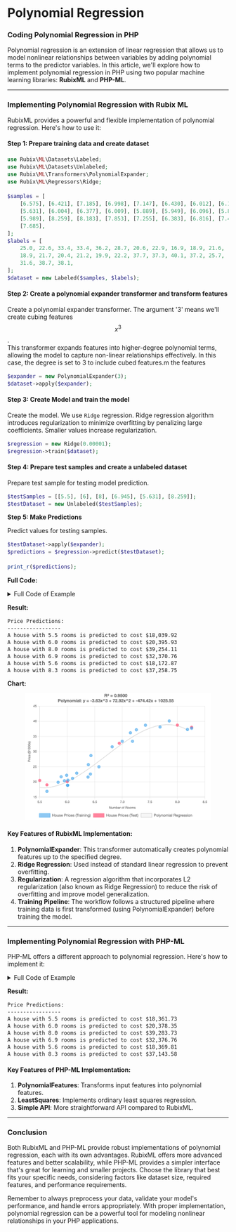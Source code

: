# Polynomial Regression

### Coding Polynomial Regression in PHP

Polynomial regression is an extension of linear regression that allows us to model nonlinear relationships between variables by adding polynomial terms to the predictor variables. In this article, we'll explore how to implement polynomial regression in PHP using two popular machine learning libraries: **RubixML** and **PHP-ML**.

***

### Implementing Polynomial Regression with Rubix ML

RubixML provides a powerful and flexible implementation of polynomial regression. Here's how to use it:

#### **Step 1: Prepare** training **data and c**reate dataset

```php
use Rubix\ML\Datasets\Labeled;
use Rubix\ML\Datasets\Unlabeled;
use Rubix\ML\Transformers\PolynomialExpander;
use Rubix\ML\Regressors\Ridge;

$samples = [
    [6.575], [6.421], [7.185], [6.998], [7.147], [6.430], [6.012], [6.172],
    [5.631], [6.004], [6.377], [6.009], [5.889], [5.949], [6.096], [5.834],
    [5.989], [8.259], [8.183], [7.853], [7.255], [6.383], [6.816], [7.420],
    [7.685],
];
$labels = [
    25.0, 22.6, 33.4, 33.4, 36.2, 28.7, 20.6, 22.9, 16.9, 18.9, 21.6,
    18.9, 21.7, 20.4, 21.2, 19.9, 22.2, 37.7, 37.3, 40.1, 37.2, 25.7,
    31.6, 38.7, 38.1,
];
$dataset = new Labeled($samples, $labels);
```

#### **Step 2:** Create a polynomial expander transformer and transform features

Create a polynomial expander transformer. The argument '3' means we'll create cubing features $$x^3$$.\
This transformer expands features into higher-degree polynomial terms, allowing the model to capture non-linear relationships effectively. In this case, the degree is set to 3 to include cubed features.m the features

```php
$expander = new PolynomialExpander(3);
$dataset->apply($expander);
```

#### **Step 3:** Create Model and train the model

Create the model. We use `Ridge` regression. Ridge regression algorithm introduces regularization to minimize overfitting by penalizing large coefficients. Smaller values increase regularization.

```php
$regression = new Ridge(0.00001);
$regression->train($dataset);
```

#### **Step 4:** Prepare test samples and create a unlabeled dataset

Prepare test sample for testing model prediction.

```php
$testSamples = [[5.5], [6], [8], [6.945], [5.631], [8.259]];
$testDataset = new Unlabeled($testSamples);
```

**Step 5: Make Predictions**

Predict values for testing samples.

```php
$testDataset->apply($expander);
$predictions = $regression->predict($testDataset);

print_r($predictions);
```

**Full Code:**

<details>

<summary>Full Code of Example</summary>

```php
use Rubix\ML\Datasets\Labeled;
use Rubix\ML\Datasets\Unlabeled;
use Rubix\ML\Transformers\PolynomialExpander;
use Rubix\ML\Regressors\Ridge;

// Step 1: Prepare your training data and create a labeled dataset
$samples = [
    [6.575], [6.421], [7.185], [6.998], [7.147], [6.430], [6.012], [6.172],
    [5.631], [6.004], [6.377], [6.009], [5.889], [5.949], [6.096], [5.834],
    [5.989], [8.259], [8.183], [7.853], [7.255], [6.383], [6.816], [7.420],
    [7.685],
];
$labels = [
    25.0, 22.6, 33.4, 33.4, 36.2, 28.7, 20.6, 22.9, 16.9, 18.9, 21.6,
    18.9, 21.7, 20.4, 21.2, 19.9, 22.2, 37.7, 37.3, 40.1, 37.2, 25.7,
    31.6, 38.7, 38.1,
];
$dataset = new Labeled($samples, $labels);

// Step 2: Create a polynomial expander transformer & transform the features
$expander = new PolynomialExpander(3);
$dataset->apply($expander);

// Step 3: Create the model and tran the model
$regression = new Ridge(0.00001);
$regression->train($dataset);

// Step 4: Prepare test samples and create a unlabeled dataset
$testSamples = [[5.5], [6], [8], [6.945], [5.631], [8.259]];
$testDataset = new Unlabeled($testSamples);

// Step 5: Make predictions
$testDataset->apply($expander);
$predictions = $regression->predict($testDataset);

print_r($predictions);
```

</details>

**Result:**

```
Price Predictions:
-----------------
A house with 5.5 rooms is predicted to cost $18,039.92
A house with 6.0 rooms is predicted to cost $20,395.93
A house with 8.0 rooms is predicted to cost $39,254.11
A house with 6.9 rooms is predicted to cost $32,370.76
A house with 5.6 rooms is predicted to cost $18,172.87
A house with 8.3 rooms is predicted to cost $37,258.75
```

**Chart:**

<div align="left"><figure><img src="../../../../../../.gitbook/assets/ml-polynomial-regression-rubix-min.png" alt="" width="563"><figcaption></figcaption></figure></div>

#### Key Features of RubixML Implementation:

1. **PolynomialExpander**: This transformer automatically creates polynomial features up to the specified degree.
2. **Ridge Regression**: Used instead of standard linear regression to prevent overfitting.
3. **Regularization**: A regression algorithm that incorporates L2 regularization (also known as Ridge Regression) to reduce the risk of overfitting and improve model generalization.
4. **Training Pipeline**: The workflow follows a structured pipeline where training data is first transformed (using PolynomialExpander) before training the model.

***

### Implementing Polynomial Regression with PHP-ML

PHP-ML offers a different approach to polynomial regression. Here's how to implement it:

<details>

<summary>Full Code of Example</summary>

```php
use Phpml\Dataset\CsvDataset;
use Phpml\Regression\LeastSquares;
use Phpml\Metric\Regression;
use Phpml\Preprocessing\Normalizer;
use Phpml\Math\Matrix;

// Step 1: Prepare your training data
$samples = [
    [6.575], [6.421], [7.185], [6.998], [7.147], [6.430], [6.012], [6.172],
    [5.631], [6.004], [6.377], [6.009], [5.889], [5.949], [6.096], [5.834],
    [5.989], [8.259], [8.183], [7.853], [7.255], [6.383], [6.816], [7.420],
    [7.685],
];

$targets = [
    25.0, 22.6, 33.4, 33.4, 36.2, 28.7, 20.6, 22.9, 16.9, 18.9, 21.6,
    18.9, 21.7, 20.4, 21.2, 19.9, 22.2, 37.7, 37.3, 40.1, 37.2, 25.7,
    31.6, 38.7, 38.1,
]; 

// Step 2: Polynomial expander. 
// Transform features to include squared and cubed terms
$samplesTransformed = array_map(function($sample) {
    return [
       $sample[0],           // original feature
       pow($sample[0], 2),   // squared feature
       pow($sample[0], 3)    // cubed feature
    ];
}, $samples);

// Step 3: Create regression model
$regression = new LeastSquares();

// Step 4: Train the model with original and squared features
$regression->train($samplesTransformed, $targets);

// Step 5: Prepare test samples
$testSamples = [[5.5], [6], [8], [6.945], [5.631], [8.259]];

// Step 6: Polynomial expander - transform samples
$samplesTransformed = array_map(function($sample) {
    return [
       $sample[0],           // original feature
       pow($sample[0], 2),   // squared feature
       pow($sample[0], 3)    // cubed feature
    ];
}, $testSamples);

// Step 7: Make predictions
$predictions = $regression->predict($samplesTransformed);

print_r($predictions);
```

</details>

**Result:**

```
Price Predictions:
-----------------
A house with 5.5 rooms is predicted to cost $18,361.73
A house with 6.0 rooms is predicted to cost $20,378.35
A house with 8.0 rooms is predicted to cost $39,283.73
A house with 6.9 rooms is predicted to cost $32,376.76
A house with 5.6 rooms is predicted to cost $18,369.81
A house with 8.3 rooms is predicted to cost $37,143.58
```

#### Key Features of PHP-ML Implementation:

1. **PolynomialFeatures**: Transforms input features into polynomial features.
2. **LeastSquares**: Implements ordinary least squares regression.
3. **Simple API**: More straightforward API compared to RubixML.

***

### Conclusion

Both RubixML and PHP-ML provide robust implementations of polynomial regression, each with its own advantages. RubixML offers more advanced features and better scalability, while PHP-ML provides a simpler interface that's great for learning and smaller projects. Choose the library that best fits your specific needs, considering factors like dataset size, required features, and performance requirements.

Remember to always preprocess your data, validate your model's performance, and handle errors appropriately. With proper implementation, polynomial regression can be a powerful tool for modeling nonlinear relationships in your PHP applications.

